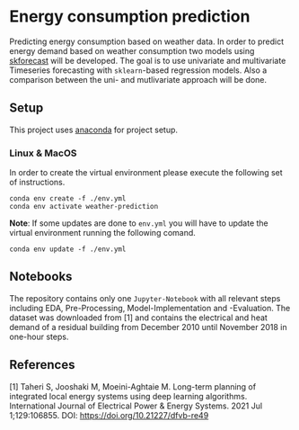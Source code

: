 # Energy consumption prediction 
Predicting energy consumption based on weather data.
In order to predict energy demand based on weather 
consumption two models using <a href="https://skforecast.org/0.11.0/index.html" target="_blank">skforecast</a> 
will be developed.
The goal is to use univariate and multivariate Timeseries forecasting with `sklearn`-based 
regression models. Also a comparison between the uni- and mutlivariate approach will be done.

## Setup

This project uses <a href="https://anaconda.com" target="_blank">anaconda</a>
for project setup.

### Linux & MacOS

In order to create the virtual environment please execute the following set of 
instructions. 

```console
conda env create -f ./env.yml
conda env activate weather-prediction
```

**Note**: If some updates are done to `env.yml` you will have to update the 
virtual environment running the following comand.

```console
conda env update -f ./env.yml
```

## Notebooks

The repository contains only one `Jupyter-Notebook` with all relevant steps 
including EDA, Pre-Processing, Model-Implementation and -Evaluation. 
The dataset was downloaded from [1] and contains the electrical and heat demand 
of a residual building from December 2010 until November 2018 in one-hour steps.
 

## References
[1]   Taheri S, Jooshaki M, Moeini-Aghtaie M. Long-term planning of integrated 
local energy systems using deep learning algorithms. International Journal of 
Electrical Power & Energy Systems. 2021 Jul 1;129:106855. 
DOI: <a href="https://doi.org/10.21227/dfvb-re49" target="_blank">
https://doi.org/10.21227/dfvb-re49</a>

